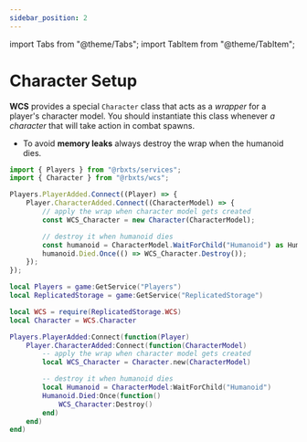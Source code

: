 ```yaml
---
sidebar_position: 2
---
```


import Tabs from "@theme/Tabs";
import TabItem from "@theme/TabItem";

# Character Setup

**WCS** provides a special `Character` class that acts as a *wrapper* for a player's character model.
You should instantiate this class whenever *a character* that will take action in combat spawns.
 - To avoid **memory leaks** always destroy the wrap when the humanoid dies.

<Tabs groupId="languages">
<TabItem value="TypeScript" default>

```ts title="character.ts" showLineNumbers
import { Players } from "@rbxts/services";
import { Character } from "@rbxts/wcs";

Players.PlayerAdded.Connect((Player) => {
	Player.CharacterAdded.Connect((CharacterModel) => {
		// apply the wrap when character model gets created
		const WCS_Character = new Character(CharacterModel);

		// destroy it when humanoid dies
		const humanoid = CharacterModel.WaitForChild("Humanoid") as Humanoid;
		humanoid.Died.Once(() => WCS_Character.Destroy());
	});
});
```

</TabItem>
<TabItem value="Luau">

```lua title="character.lua" showLineNumbers
local Players = game:GetService("Players")
local ReplicatedStorage = game:GetService("ReplicatedStorage")

local WCS = require(ReplicatedStorage.WCS)
local Character = WCS.Character

Players.PlayerAdded:Connect(function(Player)
    Player.CharacterAdded:Connect(function(CharacterModel)
    	-- apply the wrap when character model gets created
        local WCS_Character = Character.new(CharacterModel)

        -- destroy it when humanoid dies
        local Humanoid = CharacterModel:WaitForChild("Humanoid")
        Humanoid.Died:Once(function()
            WCS_Character:Destroy()
        end)
    end)
end)
```

</TabItem>
</Tabs>